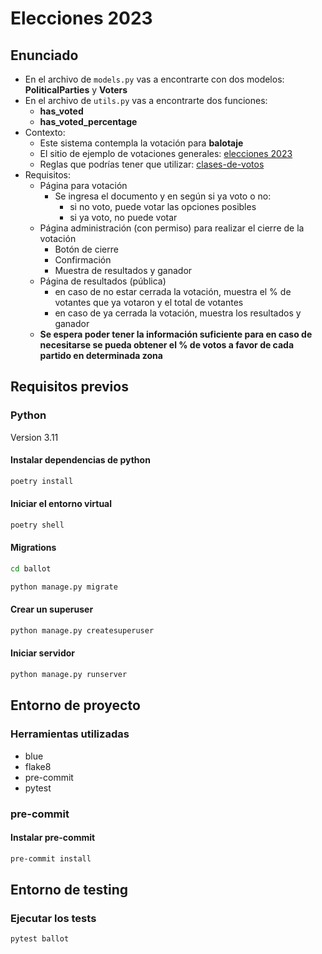 # Elecciones 2023

## Enunciado

- En el archivo de `models.py` vas a encontrarte con dos modelos: **PoliticalParties** y **Voters**
- En el archivo de `utils.py` vas a encontrarte dos funciones:
  - **has_voted**
  - **has_voted_percentage**
- Contexto:
  - Este sistema contempla la votación para **balotaje**
  - El sitio de ejemplo de votaciones generales: [elecciones 2023](https://resultados.gob.ar/elecciones/1/0/1/-1/-1#agrupaciones)
  - Reglas que podrías tener que utilizar: [clases-de-votos](https://www.argentina.gob.ar/dine/clases-de-votos)
- Requisitos:
  - Página para votación
    - Se ingresa el documento y en según si ya voto o no:
      - si no voto, puede votar las opciones posibles
      - si ya voto, no puede votar
  - Página administración (con permiso) para realizar el cierre de la votación
    - Botón de cierre
    - Confirmación
    - Muestra de resultados y ganador
  - Página de resultados (pública)
    - en caso de no estar cerrada la votación, muestra el % de votantes que ya votaron y el total de votantes
    - en caso de ya cerrada la votación, muestra los resultados y ganador
  - **Se espera poder tener la información suficiente para en caso de necesitarse se pueda obtener el % de votos a favor de cada partido en determinada zona**

## Requisitos previos

### Python

Version 3.11

#### Instalar dependencias de python

```bash
poetry install
```

#### Iniciar el entorno virtual

```bash
poetry shell
```

#### Migrations

```bash
cd ballot

python manage.py migrate
```

#### Crear un superuser

```bash
python manage.py createsuperuser
```

#### Iniciar servidor

```bash
python manage.py runserver
```

## Entorno de proyecto

### Herramientas utilizadas

- blue
- flake8
- pre-commit
- pytest

### pre-commit

#### Instalar pre-commit

```bash
pre-commit install
```

## Entorno de testing

### Ejecutar los tests

```bash
pytest ballot
```
